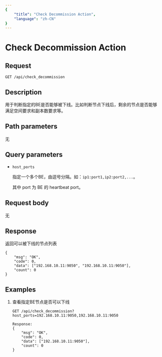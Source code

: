 ```yaml
---
{
    "title": "Check Decommission Action",
    "language": "zh-CN"
}
---
```


# Check Decommission Action

## Request

`GET /api/check_decommission`

## Description

用于判断指定的BE是否能够被下线。比如判断节点下线后，剩余的节点是否能够满足空间要求和副本数要求等。
    
## Path parameters

无

## Query parameters

* `host_ports`

    指定一个多个BE，由逗号分隔。如：`ip1:port1,ip2:port2,...`。

    其中 port 为 BE 的 heartbeat port。

## Request body

无

## Response

返回可以被下线的节点列表

```
{
	"msg": "OK",
	"code": 0,
	"data": ["192.168.10.11:9050", "192.168.10.11:9050"],
	"count": 0
}
```
    
## Examples

1. 查看指定BE节点是否可以下线

    ```
    GET /api/check_decommission?host_ports=192.168.10.11:9050,192.168.10.11:9050
    
    Response:
    {
    	"msg": "OK",
    	"code": 0,
    	"data": ["192.168.10.11:9050"],
    	"count": 0
    }
    ```




